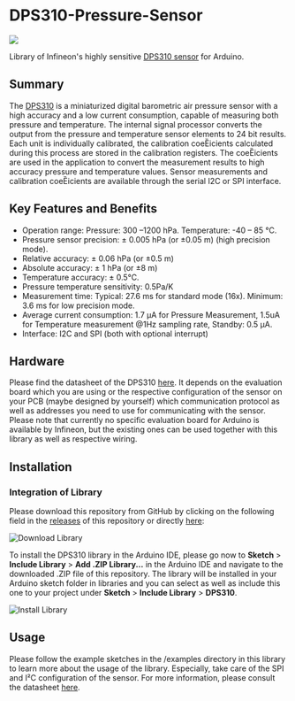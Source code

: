 # DPS310-Pressure-Sensor
<img src="https://github.com/Infineon/Assets/blob/master/Pictures/DPS310_PP.jpg">

Library of Infineon's highly sensitive [DPS310 sensor](https://www.infineon.com/cms/de/product/sensor/capacitive-pressure-sensor-for-consumer-applications/DPS310/productType.html?productType=5546d462525dbac4015312b96a743801) for Arduino. 

## Summary
The [DPS310](https://www.infineon.com/dgdl/Infineon-DPS310-DS-v01_00-EN.pdf?fileId=5546d462576f34750157750826c42242) is a miniaturized digital barometric air pressure sensor with a high accuracy and a low current consumption, capable of measuring both pressure and temperature. The internal signal processor converts the output from the pressure and temperature sensor elements to 24 bit results. Each unit is individually calibrated, the calibration coeȄicients calculated during this process are stored in the calibration registers. The coeȄicients are used in the application to convert the measurement results to high
accuracy pressure and temperature values. 
Sensor measurements and calibration coeȄicients are available through the serial I2C or SPI interface. 

## Key Features and Benefits
* Operation range: Pressure: 300 –1200 hPa. Temperature: -40 – 85 °C.
* Pressure sensor precision: ± 0.005 hPa (or ±0.05 m) (high precision mode).
* Relative accuracy: ± 0.06 hPa (or ±0.5 m)
* Absolute accuracy: ± 1 hPa (or ±8 m)
* Temperature accuracy: ± 0.5°C.
* Pressure temperature sensitivity: 0.5Pa/K
* Measurement time: Typical: 27.6 ms for standard mode (16x). Minimum: 3.6 ms for low precision mode.
* Average current consumption: 1.7 µA for Pressure Measurement, 1.5uA for Temperature measurement @1Hz sampling rate, Standby: 0.5 µA.
* Interface: I2C and SPI (both with optional interrupt)

## Hardware
Please find the datasheet of the DPS310 [here](https://www.infineon.com/dgdl/Infineon-DPS310-DS-v01_00-EN.pdf?fileId=5546d462576f34750157750826c42242). It depends on the evaluation board which you are using or the respective configuration of the sensor on your PCB (maybe designed by yourself) which communication protocol as well as addresses you need to use for communicating with the sensor. 
Please note that currently no specific evaluation board for Arduino is available by Infineon, but the existing ones can be used together with this library as well as respective wiring.

## Installation

### Integration of Library
Please download this repository from GitHub by clicking on the following field in the [releases](https://github.com/Infineon/DPS310-Pressure-Sensor/releases) of this repository or directly [here](https://github.com/Infineon/DPS310-Pressure-Sensor/releases/download/V1.0.0/IFX-DPS310-Pressure-Sensor.zip):

![Download Library](https://raw.githubusercontent.com/infineon/assets/master/Pictures/DL_DPS310_Rel.jpg)

To install the DPS310 library in the Arduino IDE, please go now to **Sketch** > **Include Library** > **Add .ZIP Library...** in the Arduino IDE and navigate to the downloaded .ZIP file of this repository. The library will be installed in your Arduino sketch folder in libraries and you can select as well as include this one to your project under **Sketch** > **Include Library** > **DPS310**. 

![Install Library](https://raw.githubusercontent.com/infineon/assets/master/Pictures/Library_Install_ZIP.png)

## Usage
Please follow the example sketches in the /examples directory in this library to learn more about the usage of the library. Especially, take care of the SPI and I²C configuration of the sensor. For more information, please consult the datasheet [here](https://www.infineon.com/dgdl/Infineon-DPS310-DS-v01_00-EN.pdf?fileId=5546d462576f34750157750826c42242).

